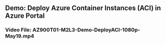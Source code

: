 ## Demo: Deploy Azure Container Instances (ACI) in Azure Portal
### Video File: AZ900T01-M2L3-Demo-DeployACI-1080p-May19.mp4
